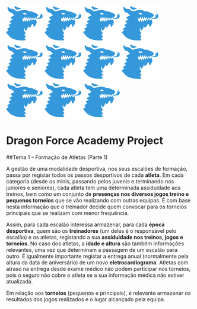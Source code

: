 ![Use Cases](https://github.com/joaopedrofump/dragonForceAcademy/blob/master/Logo.png) ![Use Cases](https://github.com/joaopedrofump/dragonForceAcademy/blob/master/Logo.png)  ![Use Cases](https://github.com/joaopedrofump/dragonForceAcademy/blob/master/Logo.png)  ![Use Cases](https://github.com/joaopedrofump/dragonForceAcademy/blob/master/Logo.png)  ![Use Cases](https://github.com/joaopedrofump/dragonForceAcademy/blob/master/Logo.png)  ![Use Cases](https://github.com/joaopedrofump/dragonForceAcademy/blob/master/Logo.png)  ![Use Cases](https://github.com/joaopedrofump/dragonForceAcademy/blob/master/Logo.png)  ![Use Cases](https://github.com/joaopedrofump/dragonForceAcademy/blob/master/Logo.png)  ![Use Cases](https://github.com/joaopedrofump/dragonForceAcademy/blob/master/Logo.png)  ![Use Cases](https://github.com/joaopedrofump/dragonForceAcademy/blob/master/Logo.png)  ![Use Cases](https://github.com/joaopedrofump/dragonForceAcademy/blob/master/Logo.png)  

# Dragon Force Academy Project #


##Tema 1 – Formação de Atletas (Parte 1)

A gestão de uma modalidade desportiva, nos seus escalões de formação, passa por registar todos os passos desportivos de cada **atleta**. Em cada categoria (desde os minis, passando pelos juvenis e terminando nos juniores e seniores), cada atleta tem uma determinada assiduidade aos treinos, bem como um conjunto de **presenças nos diversos jogos­ treino e pequenos torneios** que se vão realizando com outras equipas. É com base nesta informação que o treinador decide quem convocar para os torneios principais que se realizam com menor frequência.

Assim, para cada escalão interessa armazenar, para cada **época desportiva**, quem são os **treinadores** (um deles é o responsável pelo escalão) e os atletas, registando a sua **assiduidade nos treinos, jogos e torneios**. No caso dos atletas, a **idade e altura** são também informações relevantes, uma vez que determinam a passagem de um escalão para outro. É igualmente importante registar a entrega anual (normalmente pela altura da data de aniversário) de um novo **eletrocardiograma**. Atletas com atraso na entrega desde exame médico não podem participar nos torneios, pois o seguro não cobre o atleta se a sua informação médica não estiver atualizada.

Em relação aos **torneios** (pequenos e principais), é relevante armazenar os resultados dos jogos realizados e o lugar alcançado pela equipa.
